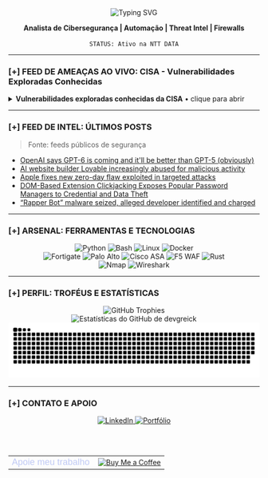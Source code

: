 <div align="center">
  <img src="https://readme-typing-svg.herokuapp.com?font=Arial&size=25&pause=1000&color=00FF7F&center=true&vCenter=true&width=520&lines=Ola...;BEM-VINDO." alt="Typing SVG" />
</div>

<div align="center">
  <p>
    <strong>Analista de Cibersegurança | Automação | Threat Intel | Firewalls</strong>
  </p>
  <code>STATUS: Ativo na NTT DATA</code>
</div>

---

### [+] FEED DE AMEAÇAS AO VIVO: CISA - Vulnerabilidades Exploradas Conhecidas

<details>
  <summary><strong>Vulnerabilidades exploradas conhecidas da CISA</strong> • clique para abrir</summary>

  <!-- CVE-LIST:START -->
<details>
<summary><strong>Vulnerabilidades exploradas conhecidas da CISA</strong>  •  atualizado 21/08/2025 04:15 UTC  •  exibindo 10 itens</summary>

> Fonte: CISA Known Exploited Vulnerabilities

- **CVE-2025-54948** - Trend Micro Apex One OS Command Injection Vulnerability  
  Fornecedor: Trend Micro | Produto: Apex One | Adicionado: 2025-08-18  
  Trend Micro Apex One Management Console (on-premise) contains an OS command injection vulnerability that could allow a pre-authenticated remote attacker to upload malicious code and execute commands on affected installations.  
  Ação requerida: Apply mitigations per vendor instructions, follow applicable BOD 22-01 guidance for cloud services, or discontinue use of the product if mitigations are unavailable.

- **CVE-2025-8876** - N-able N-Central Command Injection Vulnerability  
  Fornecedor: N-able | Produto: N-Central | Adicionado: 2025-08-13  
  N-able N-Central contains a command injection vulnerability via improper sanitization of user input.  
  Ação requerida: Apply mitigations per vendor instructions, follow applicable BOD 22-01 guidance for cloud services, or discontinue use of the product if mitigations are unavailable.

- **CVE-2025-8875** - N-able N-Central Insecure Deserialization Vulnerability  
  Fornecedor: N-able | Produto: N-Central | Adicionado: 2025-08-13  
  N-able N-Central contains an insecure deserialization vulnerability that could lead to command execution.  
  Ação requerida: Apply mitigations per vendor instructions, follow applicable BOD 22-01 guidance for cloud services, or discontinue use of the product if mitigations are unavailable.

- **CVE-2025-8088** - RARLAB WinRAR Path Traversal Vulnerability  
  Fornecedor: RARLAB | Produto: WinRAR | Adicionado: 2025-08-12  
  RARLAB WinRAR contains a path traversal vulnerability affecting the Windows version of WinRAR. This vulnerability could allow an attacker to execute arbitrary code by crafting malicious archive files.  
  Ação requerida: Apply mitigations per vendor instructions, follow applicable BOD 22-01 guidance for cloud services, or discontinue use of the product if mitigations are unavailable.

- **CVE-2007-0671** - Microsoft Office Excel Remote Code Execution Vulnerability  
  Fornecedor: Microsoft | Produto: Office | Adicionado: 2025-08-12  
  Microsoft Office Excel contains a remote code execution vulnerability that can be exploited when a specially crafted Excel file is opened. This malicious file could be delivered as an email attachment or hosted on a malicious website. An attacker could leverage this vulnerability by creating a specially crafted Excel file, which, when opened, allowing an attacker to execute remote code on the affected system.  
  Ação requerida: Apply mitigations per vendor instructions, follow applicable BOD 22-01 guidance for cloud services, or discontinue use of the product if mitigations are unavailable.

- **CVE-2013-3893** - Microsoft Internet Explorer Resource Management Errors Vulnerability  
  Fornecedor: Microsoft | Produto: Internet Explorer | Adicionado: 2025-08-12  
  Microsoft Internet Explorer contains a memory corruption vulnerability that allows for remote code execution. The impacted products could be end-of-life (EoL) and/or end-of-service (EoS). Users should discontinue product utilization.  
  Ação requerida: Apply mitigations per vendor instructions, follow applicable BOD 22-01 guidance for cloud services, or discontinue use of the product if mitigations are unavailable.

- **CVE-2020-25078** - D-Link DCS-2530L and DCS-2670L Devices Unspecified Vulnerability  
  Fornecedor: D-Link | Produto: DCS-2530L and DCS-2670L Devices | Adicionado: 2025-08-05  
  D-Link DCS-2530L and DCS-2670L devices contains an unspecified vulnerability that could allow for remote administrator password disclosure. The impacted products could be end-of-life (EoL) and/or end-of-service (EoS). Users should discontinue product utilization.  
  Ação requerida: Apply mitigations per vendor instructions, follow applicable BOD 22-01 guidance for cloud services, or discontinue use of the product if mitigations are unavailable.

- **CVE-2020-25079** - D-Link DCS-2530L and DCS-2670L Command Injection Vulnerability  
  Fornecedor: D-Link | Produto: DCS-2530L and DCS-2670L Devices | Adicionado: 2025-08-05  
  D-Link DCS-2530L and DCS-2670L devices contains a command injection vulnerability in the cgi-bin/ddns_enc.cgi. The impacted products could be end-of-life (EoL) and/or end-of-service (EoS). Users should discontinue product utilization.  
  Ação requerida: Apply mitigations per vendor instructions, follow applicable BOD 22-01 guidance for cloud services, or discontinue use of the product if mitigations are unavailable.

- **CVE-2022-40799** - D-Link DNR-322L Download of Code Without Integrity Check Vulnerability  
  Fornecedor: D-Link | Produto: DNR-322L | Adicionado: 2025-08-05  
  D-Link DNR-322L contains a download of code without integrity check vulnerability that could allow an authenticated attacker to execute OS level commands on the device. The impacted products could be end-of-life (EoL) and/or end-of-service (EoS). Users should discontinue product utilization.  
  Ação requerida: Apply mitigations per vendor instructions, follow applicable BOD 22-01 guidance for cloud services, or discontinue use of the product if mitigations are unavailable.

- **CVE-2023-2533** - PaperCut NG/MF Cross-Site Request Forgery (CSRF) Vulnerability  
  Fornecedor: PaperCut | Produto: NG/MF | Adicionado: 2025-07-28  
  PaperCut NG/MF contains a cross-site request forgery (CSRF) vulnerability, which, under specific conditions, could potentially enable an attacker to alter security settings or execute arbitrary code.   
  Ação requerida: Apply mitigations per vendor instructions, follow applicable BOD 22-01 guidance for cloud services, or discontinue use of the product if mitigations are unavailable.

</details>











































































































































































































































  <!-- CVE-LIST:END -->

</details>

---

### [+] FEED DE INTEL: ÚLTIMOS POSTS

> Fonte: feeds públicos de segurança

<!-- BLOG-POST-LIST:START -->
- [OpenAI says GPT-6 is coming and it&#39;ll be better than GPT-5 &lpar;obviously&rpar;](https://www.bleepingcomputer.com/news/artificial-intelligence/openai-says-gpt-6-is-coming-and-itll-be-better-than-gpt-5-obviously/)
- [AI website builder Lovable increasingly abused for malicious activity](https://www.bleepingcomputer.com/news/security/ai-website-builder-lovable-increasingly-abused-for-malicious-activity/)
- [Apple fixes new zero-day flaw exploited in targeted attacks](https://www.bleepingcomputer.com/news/apple/apple-emergency-updates-fix-new-actively-exploited-zero-day/)
- [DOM-Based Extension Clickjacking Exposes Popular Password Managers to Credential and Data Theft](https://thehackernews.com/2025/08/dom-based-extension-clickjacking.html)
- [“Rapper Bot” malware seized, alleged developer identified and charged](https://www.bleepingcomputer.com/news/legal/rapper-bot-malware-seized-alleged-developer-identified-and-charged/)
<!-- BLOG-POST-LIST:END -->

---

### [+] ARSENAL: FERRAMENTAS E TECNOLOGIAS

<div align="center">
  <img src="https://img.shields.io/badge/Python-3776AB?style=for-the-badge&logo=python&logoColor=white" alt="Python" />
  <img src="https://img.shields.io/badge/Bash-4EAA25?style=for-the-badge&logo=gnu-bash&logoColor=white" alt="Bash" />
  <img src="https://img.shields.io/badge/Linux-FCC624?style=for-the-badge&logo=linux&logoColor=black" alt="Linux" />
  <img src="https://img.shields.io/badge/Docker-2496ED?style=for-the-badge&logo=docker&logoColor=white" alt="Docker" />
  <br/>
  <img src="https://img.shields.io/badge/Fortigate-EF2D56?style=for-the-badge&logo=fortinet&logoColor=white" alt="Fortigate" />
  <img src="https://img.shields.io/badge/Palo%20Alto-0086D1?style=for-the-badge&logo=paloaltonetworks&logoColor=white" alt="Palo Alto" />
  <img src="https://img.shields.io/badge/Cisco%20ASA-1BA0D7?style=for-the-badge&logo=cisco&logoColor=white" alt="Cisco ASA" />
  <img src="https://img.shields.io/badge/WAF%20F5-FF3B30?style=for-the-badge&logo=f5&logoColor=white" alt="F5 WAF" />
  <img src="https://img.shields.io/badge/Rust-000000?style=for-the-badge&logo=rust&logoColor=white" alt="Rust" />
  
  <br/>
  
  <img src="https://img.shields.io/badge/Nmap-3c9735?style=for-the-badge&logo=nmap&logoColor=white" alt="Nmap" />
  <img src="https://img.shields.io/badge/Wireshark-1679A7?style=for-the-badge&logo=wireshark&logoColor=white" alt="Wireshark" />
  
</div>

---

### [+] PERFIL: TROFÉUS E ESTATÍSTICAS

<div align="center">
  <img width="90%" src="https://github-profile-trophy.vercel.app/?username=devgreick&theme=tokyonight&row=1&column=7&margin-w=15&margin-h=15" alt="GitHub Trophies" />
  <br/>
  <img width="90%" src="https://github-readme-stats.vercel.app/api?username=devgreick&show_icons=true&theme=tokyonight&hide_border=true&count_private=true&title_color=bb9af7&icon_color=bb9af7&text_color=a9b1d6&bg_color=1a1b26" alt="Estatísticas do GitHub de devgreick" />
  <br/>
  <img src="https://raw.githubusercontent.com/devgreick/devgreick/main/output/snake.svg" alt="Snake animation" />
</div>

---

### [+] CONTATO E APOIO

<div align="center">
  
  <a href="https://www.linkedin.com/in/jacksongreick/" target="_blank">
    <img src="https://img.shields.io/badge/LinkedIn-0077B5?style=for-the-badge&logo=linkedin&logoColor=white" alt="LinkedIn"/>
  </a>
  <a href="https://portfolio.assistentecyber.com/" target="_blank">
    <img src="https://img.shields.io/badge/Portfólio_Interativo-000000?style=for-the-badge&logo=linux-terminal&logoColor=00ff7f" alt="Portfólio"/>
  </a>
  
  <br><br>
  
  <table>
    <tr>
      <td style="border: 0; padding-right: 10px;">
        <span style="font-size: 18px; font-weight: 500; font-family: sans-serif; color: #c0caf5;">Apoie meu trabalho</span>
      </td>
      <td style="border: 0;">
        <a href="https://buymeacoffee.com/devgreick" target="_blank">
          <img src="https://cdn.buymeacoffee.com/buttons/v2/default-yellow.png" alt="Buy Me a Coffee" width="150">
        </a>
      </td>
    </tr>
  </table>

</div>

